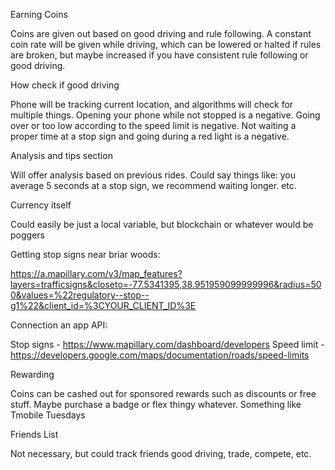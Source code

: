 Earning Coins

Coins are given out based on good driving and rule following. A constant coin rate will be given while driving, which can be lowered or halted if rules are broken, but maybe increased if you have consistent rule following or good driving.


How check if good driving

Phone will be tracking current location, and algorithms will check for multiple things. Opening your phone while not stopped is a negative. Going over or too low according to the speed limit is negative. Not waiting a proper time at a stop sign and going during a red light is a negative.


Analysis and tips section

Will offer analysis based on previous rides. Could say things like: you average 5 seconds at a stop sign, we recommend waiting longer. etc.


Currency itself

Could easily be just a local variable, but blockchain or whatever would be poggers


Getting stop signs near briar woods:

https://a.mapillary.com/v3/map_features?layers=trafficsigns&closeto=-77.5341395,38.951959099999996&radius=500&values=%22regulatory--stop--g1%22&client_id=%3CYOUR_CLIENT_ID%3E


Connection an app API:

Stop signs - https://www.mapillary.com/dashboard/developers
Speed limit - https://developers.google.com/maps/documentation/roads/speed-limits


Rewarding

Coins can be cashed out for sponsored rewards such as discounts or free stuff. Maybe purchase a badge or flex thingy whatever. Something like Tmobile Tuesdays


Friends List

Not necessary, but could track friends good driving, trade, compete, etc.
